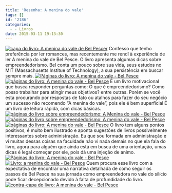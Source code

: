 ```yaml
---
title: 'Resenha: A menina do vale'
tags: []
id: '2186'
categories:
  - - Livros
date: 2015-03-11 19:13:30
---
```


[![capa do livro: A menina do vale de Bel Pescer](http://natalia.blog.br/wp-content/uploads/2015/03/DSC03599-1024x768.jpg)](http://natalia.blog.br/wp-content/uploads/2015/03/DSC03599.jpg) Confesso que tenho preferência por ler romances, mas recentemente me rendí à experiência de ler A menina do vale de Bel Pesce. O livro apresenta algumas dicas sobre empreendedorismo. Bel conta um pouco sobre sua vida, seus estudos no MIT (Massachusetts Institue of Technology), a sua persistência em buscar sempre mais. [![Páginas do livro: A menina do vale - Bel Pesce](http://natalia.blog.br/wp-content/uploads/2015/03/DSC03603-1024x768.jpg)](http://natalia.blog.br/wp-content/uploads/2015/03/DSC03603.jpg) [![páginas do livro: A menina do vale - Bel Pesce](http://natalia.blog.br/wp-content/uploads/2015/03/DSC03606-1024x768.jpg)](http://natalia.blog.br/wp-content/uploads/2015/03/DSC03606.jpg) É um livro motivacional que busca responder perguntas como: O que é empreendedorismo? Como posso trabalhar para atingir meus objetivos? entre outras. Porém se você esta procurando por respostas de fato ou atalhos para fazer do seu negócio um sucesso não recomendo “A menina do vale”, pois ele é bem superficial É um livro de leitura rápida, com dicas básicas. [![páginas do livro sobre empreendedorismo: A Menina do vale - Bel Pesce](http://natalia.blog.br/wp-content/uploads/2015/03/DSC03609-1024x768.jpg)](http://natalia.blog.br/wp-content/uploads/2015/03/DSC03609.jpg) [![páginas do livro sobre empreendedorismo: A menina do vale - Bel Pesce](http://natalia.blog.br/wp-content/uploads/2015/03/DSC03607-1024x768.jpg)](http://natalia.blog.br/wp-content/uploads/2015/03/DSC03607.jpg) [![páginas do livro: A menina do vale - Bel Pesce ](http://natalia.blog.br/wp-content/uploads/2015/03/DSC03604-1024x768.jpg)](http://natalia.blog.br/wp-content/uploads/2015/03/DSC03604.jpg) O livro tem alguns pontos positivos, é muito bem ilustrado e aponta sugestões de livros possivelmente interessantes sobre administração. Eu que sou formada em administração e vi muitas dessas coisas na faculdade não vi nada demais no que ela fala do livro, agora para alguém que ainda está em busca de uma orientação, umas dicas é legal começar por ele, pois dá uma injeção de animo. [![Páginas do livro: A menina do vale - Bel Pesce](http://natalia.blog.br/wp-content/uploads/2015/03/DSC03602-1024x768.jpg)](http://natalia.blog.br/wp-content/uploads/2015/03/DSC03602.jpg) [![Livro: a menina do vale - Bel Pesce ](http://natalia.blog.br/wp-content/uploads/2015/03/DSC03605-1024x768.jpg)](http://natalia.blog.br/wp-content/uploads/2015/03/DSC03605.jpg) Quem procura esse livro com a expectativa de encontrar uma narrativa detalhada de como seguir os passos de Bel Pesce na sua jornada como empreendedora no vale do silício pode ficar decepcionado devido à falta de profundidade do livro. [![contra-capa do livro: A menina do vale - Bel Pesce ](http://natalia.blog.br/wp-content/uploads/2015/03/DSC03601-1024x768.jpg)](http://natalia.blog.br/wp-content/uploads/2015/03/DSC03601.jpg)